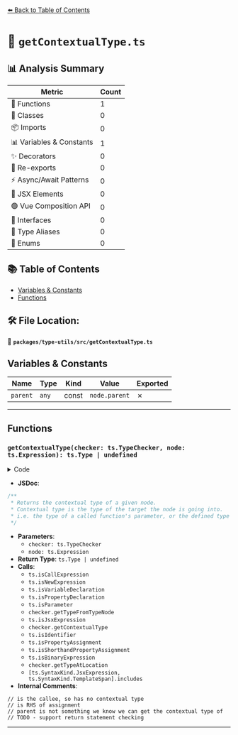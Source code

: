 [⬅️ Back to Table of Contents](../../../index.md)

# 📄 `getContextualType.ts`

## 📊 Analysis Summary

| Metric | Count |
|--------|-------|
| 🔧 Functions | 1 |
| 🧱 Classes | 0 |
| 📦 Imports | 0 |
| 📊 Variables & Constants | 1 |
| ✨ Decorators | 0 |
| 🔄 Re-exports | 0 |
| ⚡ Async/Await Patterns | 0 |
| 💠 JSX Elements | 0 |
| 🟢 Vue Composition API | 0 |
| 📐 Interfaces | 0 |
| 📑 Type Aliases | 0 |
| 🎯 Enums | 0 |

## 📚 Table of Contents

- [Variables & Constants](#variables-constants)
- [Functions](#functions)

## 🛠️ File Location:
📂 **`packages/type-utils/src/getContextualType.ts`**

## Variables & Constants

| Name | Type | Kind | Value | Exported |
|------|------|------|-------|----------|
| `parent` | `any` | const | `node.parent` | ✗ |


---

## Functions

### `getContextualType(checker: ts.TypeChecker, node: ts.Expression): ts.Type | undefined`

<details><summary>Code</summary>

```ts
export function getContextualType(
  checker: ts.TypeChecker,
  node: ts.Expression,
): ts.Type | undefined {
  const parent = node.parent;

  if (ts.isCallExpression(parent) || ts.isNewExpression(parent)) {
    if (node === parent.expression) {
      // is the callee, so has no contextual type
      return;
    }
  } else if (
    ts.isVariableDeclaration(parent) ||
    ts.isPropertyDeclaration(parent) ||
    ts.isParameter(parent)
  ) {
    return parent.type ? checker.getTypeFromTypeNode(parent.type) : undefined;
  } else if (ts.isJsxExpression(parent)) {
    return checker.getContextualType(parent);
  } else if (
    ts.isIdentifier(node) &&
    (ts.isPropertyAssignment(parent) ||
      ts.isShorthandPropertyAssignment(parent))
  ) {
    return checker.getContextualType(node);
  } else if (
    ts.isBinaryExpression(parent) &&
    parent.operatorToken.kind === ts.SyntaxKind.EqualsToken &&
    parent.right === node
  ) {
    // is RHS of assignment
    return checker.getTypeAtLocation(parent.left);
  } else if (
    ![ts.SyntaxKind.JsxExpression, ts.SyntaxKind.TemplateSpan].includes(
      parent.kind,
    )
  ) {
    // parent is not something we know we can get the contextual type of
    return;
  }
  // TODO - support return statement checking

  return checker.getContextualType(node);
}
```
</details>

- **JSDoc**:
```ts
/**
 * Returns the contextual type of a given node.
 * Contextual type is the type of the target the node is going into.
 * i.e. the type of a called function's parameter, or the defined type of a variable declaration
 */
```

- **Parameters**:
  - `checker: ts.TypeChecker`
  - `node: ts.Expression`
- **Return Type**: `ts.Type | undefined`
- **Calls**:
  - `ts.isCallExpression`
  - `ts.isNewExpression`
  - `ts.isVariableDeclaration`
  - `ts.isPropertyDeclaration`
  - `ts.isParameter`
  - `checker.getTypeFromTypeNode`
  - `ts.isJsxExpression`
  - `checker.getContextualType`
  - `ts.isIdentifier`
  - `ts.isPropertyAssignment`
  - `ts.isShorthandPropertyAssignment`
  - `ts.isBinaryExpression`
  - `checker.getTypeAtLocation`
  - `[ts.SyntaxKind.JsxExpression, ts.SyntaxKind.TemplateSpan].includes`
- **Internal Comments**:
```
// is the callee, so has no contextual type
// is RHS of assignment
// parent is not something we know we can get the contextual type of
// TODO - support return statement checking
```


---